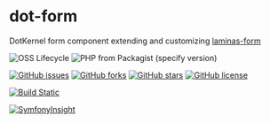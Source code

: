 # dot-form

DotKernel form component extending and customizing [laminas-form](https://github.com/laminas/laminas-form)

![OSS Lifecycle](https://img.shields.io/osslifecycle/dotkernel/dot-form)
![PHP from Packagist (specify version)](https://img.shields.io/packagist/php-v/dotkernel/dot-form/4.2.0)

[![GitHub issues](https://img.shields.io/github/issues/dotkernel/dot-form)](https://github.com/dotkernel/dot-form/issues)
[![GitHub forks](https://img.shields.io/github/forks/dotkernel/dot-form)](https://github.com/dotkernel/dot-form/network)
[![GitHub stars](https://img.shields.io/github/stars/dotkernel/dot-form)](https://github.com/dotkernel/dot-form/stargazers)
[![GitHub license](https://img.shields.io/github/license/dotkernel/dot-form)](https://github.com/dotkernel/dot-form/blob/4.0/LICENSE.md)

[![Build Static](https://github.com/dotkernel/dot-form/actions/workflows/static-analysis.yml/badge.svg?branch=4.0)](https://github.com/dotkernel/dot-form/actions/workflows/static-analysis.yml)

[![SymfonyInsight](https://insight.symfony.com/projects/370a5200-2e49-47da-9988-8e1de8f49502/big.svg)](https://insight.symfony.com/projects/370a5200-2e49-47da-9988-8e1de8f49502)
